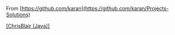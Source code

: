 From [https://github.com/karan](https://github.com/karan/Projects-Solutions)

[[ChrisBlair (Java)]](https://github.com/ChrisBlair2019/SummerProjectsJAVA/tree/master/Limits)